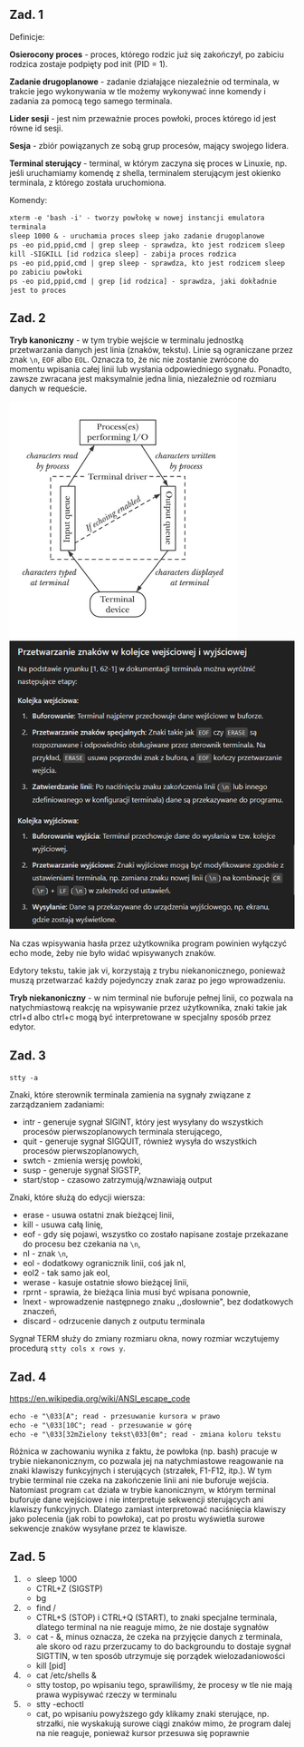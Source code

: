 ## Zad. 1

Definicje:

**Osierocony proces** - proces, którego rodzic już się zakończył, po zabiciu rodzica zostaje podpięty pod init (PID = 1).

**Zadanie drugoplanowe** - zadanie działające niezależnie od terminala, w trakcie jego wykonywania w tle możemy wykonywać inne komendy i zadania za pomocą tego samego terminala.

**Lider sesji** - jest nim przeważnie proces powłoki, proces którego id jest równe id sesji.

**Sesja** - zbiór powiązanych ze sobą grup procesów, mający swojego lidera.

**Terminal sterujący** - terminal, w którym zaczyna się proces w Linuxie, np. jeśli uruchamiamy komendę z shella, terminalem sterującym jest okienko terminala, z którego została uruchomiona.

Komendy:
```
xterm -e 'bash -i' - tworzy powłokę w nowej instancji emulatora terminala
sleep 1000 & - uruchamia proces sleep jako zadanie drugoplanowe
ps -eo pid,ppid,cmd | grep sleep - sprawdza, kto jest rodzicem sleep
kill -SIGKILL [id rodzica sleep] - zabija proces rodzica
ps -eo pid,ppid,cmd | grep sleep - sprawdza, kto jest rodzicem sleep po zabiciu powłoki 
ps -eo pid,ppid,cmd | grep [id rodzica] - sprawdza, jaki dokładnie jest to proces
```

## Zad. 2

**Tryb kanoniczny** - w tym trybie wejście w terminalu jednostką przetwarzania danych jest linia (znaków, tekstu). Linie są ograniczane przez znak `\n`, `EOF` albo `EOL`. Oznacza to, że nic nie zostanie zwrócone do momentu wpisania całej linii lub wysłania odpowiedniego sygnału. Ponadto, zawsze zwracana jest maksymalnie jedna linia, niezależnie od rozmiaru danych w requeście. 

![obrazek](xd.png) 
![obrazek](xd2.png)

Na czas wpisywania hasła przez użytkownika program powinien wyłączyć echo mode, żeby nie było widać wpisywanych znaków.

Edytory tekstu, takie jak vi, korzystają z trybu niekanonicznego, ponieważ muszą przetwarzać każdy pojedynczy znak zaraz po jego wprowadzeniu. 

**Tryb niekanoniczny** - w nim terminal nie buforuje pełnej linii, co pozwala na natychmiastową reakcję na wpisywanie przez użytkownika, znaki takie jak ctrl+d albo ctrl+c mogą być interpretowane w specjalny sposób przez edytor.

## Zad. 3

`stty -a`

Znaki, które sterownik terminala zamienia na sygnały związane z zarządzaniem zadaniami: 
- intr - generuje sygnał SIGINT, który jest wysyłany do wszystkich procesów pierwszoplanowych terminala sterującego,
- quit - generuje sygnał SIGQUIT, również wysyła do wszystkich procesów pierwszoplanowych,
- swtch - zmienia wersję powłoki,
- susp - generuje sygnał SIGSTP,
- start/stop - czasowo zatrzymują/wznawiają output

Znaki, które służą do edycji wiersza:
- erase - usuwa ostatni znak bieżącej linii,
- kill - usuwa całą linię,
- eof - gdy się pojawi, wszystko co zostało napisane zostaje przekazane do procesu bez czekania na `\n`,
- nl - znak `\n`,
- eol - dodatkowy ogranicznik linii, coś jak nl,
- eol2 - tak samo jak eol,
- werase - kasuje ostatnie słowo bieżącej linii,
- rprnt - sprawia, że bieżąca linia musi być wpisana ponownie,
- lnext - wprowadzenie następnego znaku ,,dosłownie", bez dodatkowych znaczeń,
- discard - odrzucenie danych z outputu terminala

Sygnał TERM służy do zmiany rozmiaru okna, nowy rozmiar wczytujemy procedurą `stty cols x rows y`.

## Zad. 4

https://en.wikipedia.org/wiki/ANSI_escape_code

```
echo -e "\033[A"; read - przesuwanie kursora w prawo
echo -e "\033[10C"; read - przesuwanie w górę
echo -e "\033[32mZielony tekst\033[0m"; read - zmiana koloru tekstu
```

Różnica w zachowaniu wynika z faktu, że powłoka (np. bash) pracuje w trybie niekanonicznym, co pozwala jej na natychmiastowe reagowanie na znaki klawiszy funkcyjnych i sterujących (strzałek, F1-F12, itp.). W tym trybie terminal nie czeka na zakończenie linii ani nie buforuje wejścia. Natomiast program `cat` działa w trybie kanonicznym, w którym terminal buforuje dane wejściowe i nie interpretuje sekwencji sterujących ani klawiszy funkcyjnych. Dlatego zamiast interpretować naciśnięcia klawiszy jako polecenia (jak robi to powłoka), cat po prostu wyświetla surowe sekwencje znaków wysyłane przez te klawisze.

## Zad. 5

1.  - sleep 1000
    - CTRL+Z (SIGSTP)
    - bg
2.  - find /
    - CTRL+S (STOP) i CTRL+Q (START), to znaki specjalne terminala, dlatego terminal na nie reaguje mimo, że nie dostaje sygnałów
3.  - cat - &, minus oznacza, że czeka na przyjęcie danych z terminala, ale skoro od razu przerzucamy to do backgroundu to dostaje sygnał SIGTTIN, w ten sposób utrzymuje się porządek wielozadaniowości
    - kill [pid]
4.  - cat /etc/shells &
    - stty tostop, po wpisaniu tego, sprawiliśmy, że procesy w tle nie mają prawa wypisywać rzeczy w terminalu
5.  - stty -echoctl
    - cat, po wpisaniu powyższego gdy klikamy znaki sterujące, np. strzałki, nie wyskakują surowe ciągi znaków mimo, że program dalej na nie reaguje, ponieważ kursor przesuwa się poprawnie